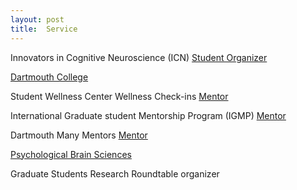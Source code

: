 ```yaml
---
layout: post
title:  Service
---
```


Innovators in Cognitive Neuroscience (ICN) [Student Organizer](https://innovatorsincogneuro.github.io/our-team.html)

[Dartmouth College](https://home.dartmouth.edu/)

Student Wellness Center Wellness Check-ins [Mentor](https://students.dartmouth.edu/wellness-center/wellness-mindfulness/wellness-check-ins/swc-wellness-check-ins)

International Graduate student Mentorship Program (IGMP) [Mentor](https://sites.dartmouth.edu/igmp/)

Dartmouth Many Mentors [Mentor](https://www.dartmouthmanymentors.org/)


[Psychological Brain Sciences](https://pbs.dartmouth.edu/)

Graduate Students Research Roundtable organizer


